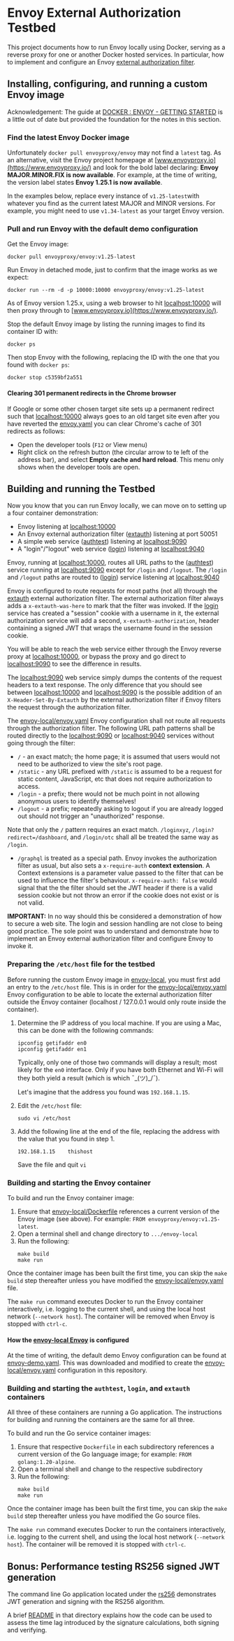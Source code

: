 # Envoy External Authorization Testbed

This project documents how to run Envoy locally using Docker, serving as a reverse proxy for one or another Docker
hosted services. In particular, how to implement and configure an Envoy [external authorization filter](https://www.envoyproxy.io/docs/envoy/latest/configuration/http/http_filters/ext_authz_filter).

## Installing, configuring, and running a custom Envoy image

Acknowledgement: The guide at [DOCKER : ENVOY - GETTING STARTED](https://www.bogotobogo.com/DevOps/Docker/Docker-Envoy-Getting-Started.php)
is a little out of date but provided the foundation for the notes in this section.

### Find the latest Envoy Docker image

Unfortunately `docker pull envoyproxy/envoy` may not find a `latest` tag. As an alternative, visit the Envoy project 
homepage at [www.envoyproxy.io](https://www.envoyproxy.io/) and look for the bold label declaring: 
**Envoy MAJOR.MINOR.FIX is now available**. For example, at the time of writing, the version label states
**Envoy 1.25.1 is now available**. 

In the examples below, replace every instance of `v1.25-latest`with whatever you find as the current latest MAJOR and 
MINOR versions. For example, you might need to use `v1.34-latest` as your target Envoy version.

### Pull and run Envoy with the default demo configuration

Get the Envoy image:

```shell
docker pull envoyproxy/envoy:v1.25-latest
```

Run Envoy in detached mode, just to confirm that the image works as we expect:

```shell
docker run --rm -d -p 10000:10000 envoyproxy/envoy:v1.25-latest
```

As of Envoy version 1.25.x, using a web browser to hit [localhost:10000](http://localhost:10000/) will then
proxy through to [www.envoyproxy.io](https://www.envoyproxy.io/).

Stop the default Envoy image by listing the running images to find its container ID with:

```shell
docker ps
```

Then stop Envoy with the following, replacing the ID with the one that you found with `docker ps`:

```shell
docker stop c5359bf2a551
```

#### Clearing 301 permanent redirects in the Chrome browser

If Google or some other chosen target site sets up a permanent redirect such that [localhost:10000](http://localhost:10000/)
always goes to an old target site even after you have reverted the [envoy.yaml](envoy-local/envoy.yaml) you can clear
Chrome's cache of 301 redirects as follows:

* Open the developer tools (`F12` or View menu)
* Right click on the refresh button (the circular arrow to te left of the address bar), and select **Empty cache and
  hard reload**. This menu only shows when the developer tools are open.

## Building and running the Testbed

Now you know that you can run Envoy locally, we can move on to setting up a four container demonstration:

* Envoy listening at [localhost:10000](http://localhost:10000/)
* An Envoy external authorization filter ([extauth](extauth)) listening at port 50051
* A simple web service ([authtest](authtest)) listening at [localhost:9090](http://localhost:9090/)
* A "login"/"logout" web service ([login](login)) listening at [localhost:9040](http://localhost:9040/)

Envoy, running at [localhost:10000](http://localhost:10000/), routes all URL paths to the ([authtest](authtest))
service running at [localhost:9090](http://localhost:9090/) except for `/login` and `/logout`. The `/login` and `/logout`
paths are routed to ([login](login)) service listening at [localhost:9040](http://localhost:9040/)

Envoy is configured to route requests for most paths (not all) through the [extauth](extauth) external authorization 
filter. The external authorization filter always adds a `x-extauth-was-here` to mark that the filter was invoked. 
If the [login](login) service has created a "session" cookie with a username in it, the external authorization
service will add a second, `x-extauth-authorization`, header containing a signed JWT that wraps the username found
in the session cookie.

You will be able to reach the web service either through the Envoy reverse proxy at [localhost:10000](http://localhost:10000/),
or bypass the proxy and go direct to [localhost:9090](http://localhost:9090/) to see the difference in results.

The [localhost:9090](http://localhost:9090/) web service simply dumps the contents of the request headers to a text 
response. The only difference that you should see between [localhost:10000](http://localhost:10000/) and
[localhost:9090](http://localhost:9090/) is the possible addition of an `X-Header-Set-By-Extauth` by the external 
authorization filter if Envoy filters the request through the authorization filter.

The [envoy-local/envoy.yaml](envoy-local/envoy.yaml) Envoy configuration shall not route all requests through the 
authorization filter. The following URL path patterns shall be routed directly to the [localhost:9090](http://localhost:9090/)
or [localhost:9040](http://localhost:9040/) services without going through the filter:

* `/` - an exact match; the home page; it is assumed that users would not need to be authorized to view the site's root page.
* `/static` - any URL prefixed with `/static` is assumed to be a request for static content, JavaScript, etc that does
  not require authorization to access.
* `/login` - a prefix; there would not be much point in not allowing anonymous users to identify themselves!
* `/logout` - a prefix; repeatedly asking to logout if you are already logged out should not trigger an "unauthorized" response.

Note that only the `/` pattern requires an exact match. `/loginxyz`, `/login?redirect=/dashboard`, and `/login/otc` 
shall all be treated the same way as `/login`.

* `/graphql` is treated as a special path. Envoy invokes the authorization filter as usual, but also sets a 
  `x-require-auth` **context extension**. A Context extensions is a parameter value passed to the filter that
  can be used to influence the filter's behaviour. `x-require-auth: false` would signal that the the filter
  should set the JWT header if there is a valid session cookie but not throw an error if the cookie does not
  exist or is not valid.

**IMPORTANT:** In no way should this be considered a demonstration of how to secure a web site. The login and session
handling are not close to being good practice. The sole point was to understand and demonstrate how to implement an
Envoy external authorization filter and configure Envoy to invoke it.

### Preparing the `/etc/host` file for the testbed

Before running the custom Envoy image in [envoy-local](envoy-local), you must first add an entry to the `/etc/host`
file. This is in order for the [envoy-local/envoy.yaml](envoy-local/envoy.yaml) Envoy configuration to be able
to locate the external authorization filter outside the Envoy container (localhost / 127.0.0.1 would only route inside 
the container).

1. Determine the IP address of you local machine. If you are using a Mac, this can be done with the following commands:
   ```shell
   ipconfig getifaddr en0
   ipconfig getifaddr en1
   ```
   Typically, only one of those two commands will display a result; most likely for the `en0` interface. Only if you
   have both Ethernet and Wi-Fi will they both yield a result (which is which ¯\_(ツ)_/¯).
   
   Let's imagine that the address you found was `192.168.1.15`.
2. Edit the `/etc/host` file:
   ```shell
   sudo vi /etc/host
   ```
3. Add the following line at the end of the file, replacing the address with the value that you found in step 1.
   ```text
   192.168.1.15    thishost
   ```
   Save the file and quit `vi`

### Building and starting the Envoy container

To build and run the Envoy container image: 

1. Ensure that [envoy-local/Dockerfile](envoy-local/Dockerfile) references a current version of the Envoy image
   (see above). For example: `FROM envoyproxy/envoy:v1.25-latest`.
2. Open a terminal shell and change directory to `.../envoy-local`
3. Run the following:
   ```shell
   make build
   make run
   ```

Once the container image has been built the first time, you can skip the `make build` step thereafter unless you have 
modified the [envoy-local/envoy.yaml](envoy-local/envoy.yaml) file.

The `make run` command executes Docker to run the Envoy container interactively, i.e. logging to the current shell,
and using the local host network (`--network host`). The container will be removed when Envoy is stopped with `ctrl-c`.

#### How the [envoy-local Envoy](envoy-local/envoy.yaml) is configured

At the time of writing, the default demo Envoy configuration can be found at [envoy-demo.yaml](https://github.com/envoyproxy/envoy/blob/main/configs/envoy-demo.yaml).
This was downloaded and modified to create the [envoy-local/envoy.yaml](envoy-local/envoy.yaml) configuration in this
repository.

### Building and starting the `authtest`, `login`, and `extauth` containers

All three of these containers are running a Go application. The instructions for building and running the containers
are the same for all three.

To build and run the Go service container images:

1. Ensure that respective `Dockerfile` in each subdirectory references a current version of the Go language image;
   for example: `FROM golang:1.20-alpine`.
2. Open a terminal shell and change to the respective subdirectory
3. Run the following:
   ```shell
   make build
   make run
   ```

Once the container image has been built the first time, you can skip the `make build` step thereafter unless you have
modified the Go source files.

The `make run` command executes Docker to run the containers interactively, i.e. logging to the current shell,
and using the local host network (`--network host`). The container will be removed it is stopped with `ctrl-c`.

## Bonus: Performance testing RS256 signed JWT generation

The command line Go application located under the [rs256](rs256) demonstrates JWT generation and signing with the 
RS256 algorithm. 

A brief [README](rs256/README.md) in that directory explains how the code can be used to assess the time lag 
introduced by the signature calculations, both signing and verifying.

